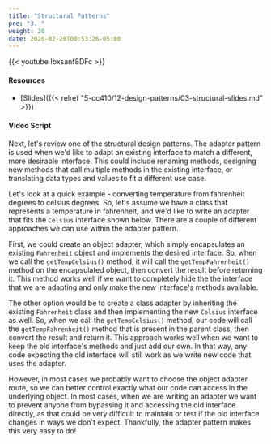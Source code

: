 ```yaml
---
title: "Structural Patterns"
pre: "3. "
weight: 30
date: 2020-02-28T00:53:26-05:00
---
```


{{< youtube Ibxsanf8DFc >}}

#### Resources

* [Slides]({{< relref "5-cc410/12-design-patterns/03-structural-slides.md" >}})

#### Video Script

Next, let's review one of the structural design patterns. The adapter pattern is used when we'd like to adapt an existing interface to match a different, more desirable interface. This could include renaming methods, designing new methods that call multiple methods in the existing interface, or translating data types and values to fit a different use case. 

Let's look at a quick example - converting temperature from fahrenheit degrees to celsius degrees. So, let's assume we have a class that represents a temperature in fahrenheit, and we'd like to write an adapter that fits the `Celsius` interface shown below. There are a couple of different approaches we can use within the adapter pattern.

First, we could create an object adapter, which simply encapsulates an existing `Fahrenheit` object and implements the desired interface. So, when we call the `getTempCelsius()` method, it will call the `getTempFahrenheit()` method on the encapsulated object, then convert the result before returning it. This method works well if we want to completely hide the the interface that we are adapting and only make the new interface's methods available.

The other option would be to create a class adapter by inheriting the existing `Fahrenheit` class and then implementing the new `Celsius` interface as well. So, when we call the `getTempCelsius()` method, our code will call the `getTempFahrenheit()` method that is present in the parent class, then convert the result and return it. This approach works well when we want to keep the old interface's methods and just add our own. In that way, any code expecting the old interface will still work as we write new code that uses the adapter. 

However, in most cases we probably want to choose the object adapter route, so we can better control exactly what our code can access in the underlying object. In most cases, when we are writing an adapter we want to prevent anyone from bypassing it and accessing the old interface directly, as that could be very difficult to maintain or test if the old interface changes in ways we don't expect. Thankfully, the adapter pattern makes this very easy to do!